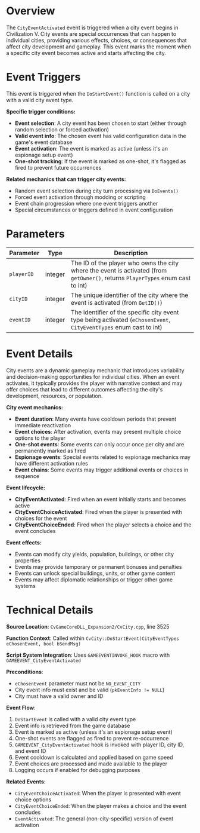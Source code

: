# Overview

The `CityEventActivated` event is triggered when a city event begins in Civilization V. City events are special occurrences that can happen to individual cities, providing various effects, choices, or consequences that affect city development and gameplay. This event marks the moment when a specific city event becomes active and starts affecting the city.

# Event Triggers

This event is triggered when the `DoStartEvent()` function is called on a city with a valid city event type.

**Specific trigger conditions:**
- **Event selection**: A city event has been chosen to start (either through random selection or forced activation)
- **Valid event info**: The chosen event has valid configuration data in the game's event database
- **Event activation**: The event is marked as active (unless it's an espionage setup event)
- **One-shot tracking**: If the event is marked as one-shot, it's flagged as fired to prevent future occurrences

**Related mechanics that can trigger city events:**
- Random event selection during city turn processing via `DoEvents()`
- Forced event activation through modding or scripting
- Event chain progression where one event triggers another
- Special circumstances or triggers defined in event configuration

# Parameters

| Parameter | Type | Description |
|-----------|------|-------------|
| `playerID` | integer | The ID of the player who owns the city where the event is activated (from `getOwner()`, returns `PlayerTypes` enum cast to int) |
| `cityID` | integer | The unique identifier of the city where the event is activated (from `GetID()`) |
| `eventID` | integer | The identifier of the specific city event type being activated (`eChosenEvent`, `CityEventTypes` enum cast to int) |

# Event Details

City events are a dynamic gameplay mechanic that introduces variability and decision-making opportunities for individual cities. When an event activates, it typically provides the player with narrative context and may offer choices that lead to different outcomes affecting the city's development, resources, or population.

**City event mechanics:**
- **Event duration**: Many events have cooldown periods that prevent immediate reactivation
- **Event choices**: After activation, events may present multiple choice options to the player
- **One-shot events**: Some events can only occur once per city and are permanently marked as fired
- **Espionage events**: Special events related to espionage mechanics may have different activation rules
- **Event chains**: Some events may trigger additional events or choices in sequence

**Event lifecycle:**
- **CityEventActivated**: Fired when an event initially starts and becomes active
- **CityEventChoiceActivated**: Fired when the player is presented with choices for the event
- **CityEventChoiceEnded**: Fired when the player selects a choice and the event concludes

**Event effects:**
- Events can modify city yields, population, buildings, or other city properties
- Events may provide temporary or permanent bonuses and penalties
- Events can unlock special buildings, units, or other game content
- Events may affect diplomatic relationships or trigger other game systems

# Technical Details

**Source Location**: `CvGameCoreDLL_Expansion2/CvCity.cpp`, line 3525

**Function Context**: Called within `CvCity::DoStartEvent(CityEventTypes eChosenEvent, bool bSendMsg)`

**Script System Integration**: Uses `GAMEEVENTINVOKE_HOOK` macro with `GAMEEVENT_CityEventActivated`

**Preconditions**:
- `eChosenEvent` parameter must not be `NO_EVENT_CITY`
- City event info must exist and be valid (`pkEventInfo != NULL`)
- City must have a valid owner and ID

**Event Flow**:
1. `DoStartEvent` is called with a valid city event type
2. Event info is retrieved from the game database
3. Event is marked as active (unless it's an espionage setup event)
4. One-shot events are flagged as fired to prevent re-occurrence
5. `GAMEEVENT_CityEventActivated` hook is invoked with player ID, city ID, and event ID
6. Event cooldown is calculated and applied based on game speed
7. Event choices are processed and made available to the player
8. Logging occurs if enabled for debugging purposes

**Related Events**:
- `CityEventChoiceActivated`: When the player is presented with event choice options
- `CityEventChoiceEnded`: When the player makes a choice and the event concludes
- `EventActivated`: The general (non-city-specific) version of event activation